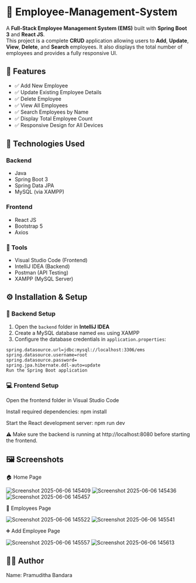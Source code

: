 # 💼 Employee-Management-System

A **Full-Stack Employee Management System (EMS)** built with **Spring Boot 3** and **React JS**.  
This project is a complete **CRUD** application allowing users to **Add**, **Update**, **View**, **Delete**, and **Search** employees. It also displays the total number of employees and provides a fully responsive UI.

## 📌 Features

- ✅ Add New Employee
- ✅ Update Existing Employee Details
- ✅ Delete Employee
- ✅ View All Employees
- ✅ Search Employees by Name
- ✅ Display Total Employee Count
- ✅ Responsive Design for All Devices

## 🧰 Technologies Used

###  Backend

- Java
- Spring Boot 3
- Spring Data JPA
- MySQL (via XAMPP)

###  Frontend

- React JS
- Bootstrap 5
- Axios

### 🧪 Tools

- Visual Studio Code (Frontend)
- IntelliJ IDEA (Backend)
- Postman (API Testing)
- XAMPP (MySQL Server)

## ⚙️ Installation & Setup

### 🔧 Backend Setup

1. Open the `backend` folder in **IntelliJ IDEA**
2. Create a MySQL database named `ems` using XAMPP
3. Configure the database credentials in `application.properties`:

```properties
spring.datasource.url=jdbc:mysql://localhost:3306/ems
spring.datasource.username=root
spring.datasource.password=
spring.jpa.hibernate.ddl-auto=update
Run the Spring Boot application

```

### 💻 Frontend Setup
Open the frontend folder in Visual Studio Code

Install required dependencies:
npm install

Start the React development server:
npm run dev

⚠️ Make sure the backend is running at http://localhost:8080 before starting the frontend.

## 🖼️ Screenshots
🏠 Home Page

![Screenshot 2025-06-06 145409](https://github.com/user-attachments/assets/43656ed6-66d4-460b-87be-1df742411ad7)
![Screenshot 2025-06-06 145436](https://github.com/user-attachments/assets/a9dfc5b3-efde-4b97-a0ac-d59d7a32b925)
![Screenshot 2025-06-06 145457](https://github.com/user-attachments/assets/82a245d8-477f-443d-9ab1-0df5f7b77ebb)

👥 Employees Page

![Screenshot 2025-06-06 145522](https://github.com/user-attachments/assets/d4bb9615-361d-4377-98c6-4090aa0dced3)
![Screenshot 2025-06-06 145541](https://github.com/user-attachments/assets/7bb0f98a-1414-4503-9f08-15f1ba9d6f08)

➕ Add Employee Page

![Screenshot 2025-06-06 145557](https://github.com/user-attachments/assets/f70b4eb2-ca97-419a-9424-56fac9600b68)
![Screenshot 2025-06-06 145613](https://github.com/user-attachments/assets/8d485118-3d59-49e0-9c65-26d719d87ba4)

## 👨‍💻 Author
Name: Pramuditha Bandara
